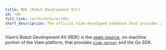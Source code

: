 ```yaml
---
title: RDK (Robot Development Kit)
id: rdk
full_link: /architecture/rdk/
short_description: The official Viam-developed codebase that provides all functionality of an SDK and more.
---
```


Viam’s Robot Development Kit (RDK) is the [open-source](https://github.com/viamrobotics/rdk), on-machine portion of the Viam platform, that provides [`viam-server`](/architecture/rdk/) and the Go SDK.
